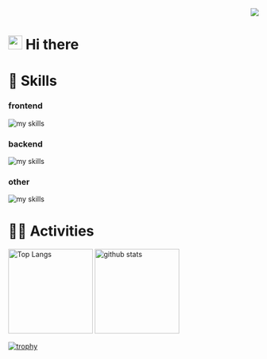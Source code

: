 <div align="right">
  <img src="https://komarev.com/ghpvc/?username=yuzuki0127" />
</div>

<!-- 2. プロフィールや連絡先を変更 -->
# <img src="https://media.giphy.com/media/hvRJCLFzcasrR4ia7z/giphy.gif" width="28"> Hi there

<!-- - 🧑‍💻 I'm a backend engineer.
- 🌱 I’m currently learning go! -->
<!-- <br> -->


<!-- 3. 好きな技術スタックに変更 -->
<!-- ライトモート：theme=light, ダークモート：theme=dark -->
<!-- アイコンの選択肢一覧：https://arc.net/l/quote/zizyykfh -->
# 🌱 Skills
### frontend
<img alt="my skills" src="https://skillicons.dev/icons?theme=dark&perline=7&i=html,css,tailwind,js,ts,react,next" />

### backend
<img alt="my skills" src="https://skillicons.dev/icons?theme=dark&perline=7&i=python,php,laravel" />

### other
<img alt="my skills" src="https://skillicons.dev/icons?theme=dark&perline=7&i=docker,postman,mysql,postgres,vercel" />


<!-- 4. GitHub usernameを変更, 2箇所 -->
<!-- ライトモート：theme=light, ダークモート：theme=vue-dark  -->
# 🏃‍♀️ Activities
<div align="left"> 
  <img alt="Top Langs" height="170px" src="https://github-readme-stats.vercel.app/api?username=yuzuki0127&theme=vue-dark&layout=compact" />
  <img alt="github stats" height="170px" src="https://github-readme-stats.vercel.app/api/top-langs/?username=yuzuki0127&theme=vue-dark&layout=compact" />
</div>

[![trophy](https://github-profile-trophy.vercel.app/?username=yuzuki0127&theme=onedark&column=8)](https://github.com/ryo-ma/github-profile-trophy)


<!--
This repository is a ✨ _special_ ✨ repository because its `README.md` (this file) appears on your GitHub profile.

Here are some ideas to get you started:

- 🔭 I’m currently working on ...
- 🌱 I’m currently learning ...
- 👯 I’m looking to collaborate on ...
- 🤔 I’m looking for help with ...
- 💬 Ask me about ...
- 📫 How to reach me: ...
- 😄 Pronouns: ...
- ⚡ Fun fact: ...
-->

